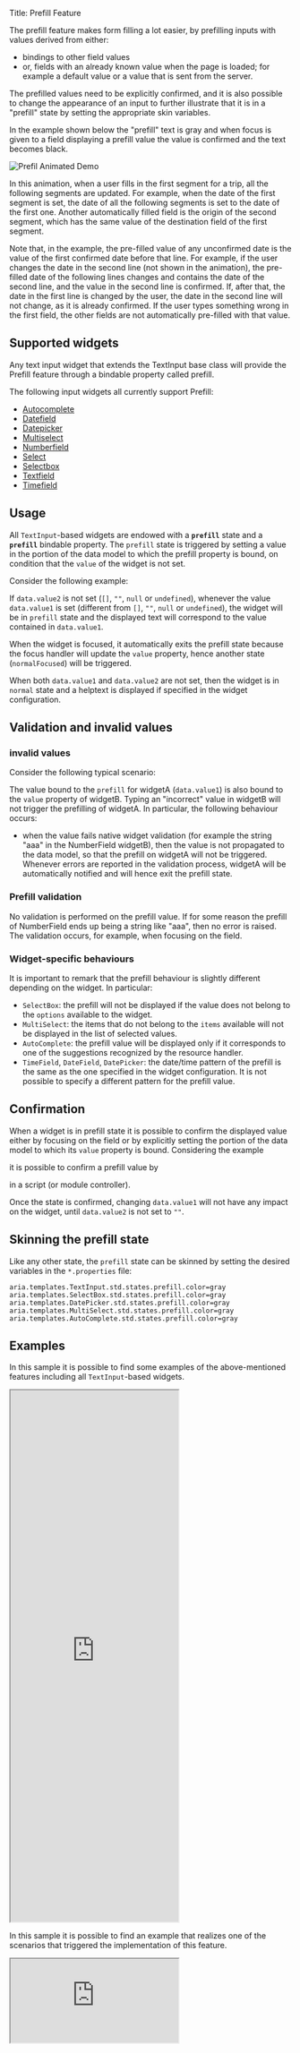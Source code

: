 Title: Prefill Feature


The prefill feature makes form filling a lot easier, by prefilling inputs with values derived from either:

* bindings to other field values
* or, fields with an already known value when the page is loaded; for example a default value or a value that is sent from the server.

The prefilled values need to be explicitly confirmed, and it is also possible to change the appearance of an input to further illustrate that it is in a "prefill" state by setting the appropriate skin variables.


In the example shown below the "prefill" text is gray and when focus is given to a field displaying a prefill value the value is confirmed and the text becomes black.

![Prefil Animated Demo](../images/lay008v2i0.gif)

In this animation, when a user fills in the first segment for a trip, all the following segments are updated.
For example, when the date of the first segment is set, the date of all the following segments is set to the date of the first one.
Another automatically filled field is the origin of the second segment, which has the same value of the destination field of the first segment.

Note that, in the example, the pre-filled value of any unconfirmed date is the value of the first confirmed date before that line.
For example, if the user changes the date in the second line (not shown in the animation), the pre-filled date of the following lines changes and contains the date of the second line, and the value in the second line is confirmed.
If, after that, the date in the first line is changed by the user, the date in the second line will not change, as it is already confirmed.
If the user types something wrong in the first field, the other fields are not automatically pre-filled with that value.

## Supported widgets

Any text input widget that extends the TextInput base class will provide the Prefill feature through a bindable property called prefill.

The following input widgets all currently support Prefill:

- [Autocomplete](autocomplete)
- [Datefield](datefield)
- [Datepicker](datepicker)
- [Multiselect](multiselect)
- [Numberfield](numberfield)
- [Select](select)
- [Selectbox](selectbox)
- [Textfield](textfield)
- [Timefield](timefield)

## Usage

All `TextInput`-based widgets are endowed with a **`prefill`** state and a **`prefill`** bindable property. The `prefill` state is triggered by setting a value in the portion of the data model to which the prefill property is bound, on condition that the `value` of the widget is not set.

Consider the following example:

<script src='http://snippets.ariatemplates.com/snippets/github.com/ariatemplates/documentation-code/snippets/features/prefill/Snippet.tpl?tag=textfield&lang=at&outdent=true'></script>

If `data.value2` is not set (`[]`, `""`, `null` or `undefined`), whenever the value `data.value1` is set (different from `[]`, `""`, `null` or `undefined`), the widget will be in `prefill` state and the displayed text will correspond to the value contained in `data.value1`.

When the widget is focused, it automatically exits the prefill state because the focus handler will update the `value` property, hence another state (`normalFocused`) will be triggered.

When both `data.value1` and `data.value2` are not set, then the widget is in `normal` state and a helptext is displayed if specified in the widget configuration.


## Validation and invalid values

### invalid values

Consider the following typical scenario:

<script src='http://snippets.ariatemplates.com/snippets/github.com/ariatemplates/documentation-code/snippets/features/prefill/Snippet.tpl?tag=numberfield&lang=at&outdent=true'></script>

The value bound to the `prefill` for widgetA (`data.value1`) is also bound to the `value` property of widgetB. Typing an "incorrect" value in widgetB will not trigger the prefilling of widgetA. In particular, the following behaviour occurs:

* when the value fails native widget validation (for example the string "aaa" in the NumberField widgetB), then the value is not propagated to the data model, so that the prefill on widgetA will not be triggered. Whenever errors are reported in the validation process, widgetA will be automatically notified and will hence exit the prefill state.

### Prefill validation

No validation is performed on the prefill value. If for some reason the prefill of NumberField ends up being a string like "aaa", then no error is raised. The validation occurs, for example, when focusing on the field.

### Widget-specific behaviours

It is important to remark that the prefill behaviour is slightly different depending on the widget. In particular:

* `SelectBox`: the prefill will not be displayed if the value does not belong to the `options` available to the widget.
* `MultiSelect`: the items that do not belong to the `items` available will not be displayed in the list of selected values.
* `AutoComplete`: the prefill value will be displayed only if it corresponds to one of the suggestions recognized by the resource handler.
* `TimeField`, `DateField`, `DatePicker`: the date/time pattern of the prefill is the same as the one specified in the widget configuration. It is not possible to specify a different pattern for the prefill value.


## Confirmation

When a widget is in prefill state it is possible to confirm the displayed value either by focusing on the field or by explicitly setting the portion of the data model to which its `value` property is bound. Considering the example

<script src='http://snippets.ariatemplates.com/snippets/github.com/ariatemplates/documentation-code/snippets/features/prefill/Snippet.tpl?tag=textfield&lang=at&outdent=true'></script>

it is possible to confirm a prefill value by

<script src='http://snippets.ariatemplates.com/snippets/github.com/ariatemplates/documentation-code/snippets/features/SomeClass.js?tag=json&lang=js&outdent=true'></script>

in a script (or module controller).

Once the state is confirmed, changing `data.value1` will not have any impact on the widget, until `data.value2` is not set to `""`.

## Skinning the prefill state

Like any other state, the `prefill` state can be skinned by setting the desired variables in the `*.properties` file:

    aria.templates.TextInput.std.states.prefill.color=gray
    aria.templates.SelectBox.std.states.prefill.color=gray
    aria.templates.DatePicker.std.states.prefill.color=gray
    aria.templates.MultiSelect.std.states.prefill.color=gray
    aria.templates.AutoComplete.std.states.prefill.color=gray

## Examples

In this sample it is possible to find some examples of the above-mentioned features including all `TextInput`-based widgets.

<iframe class='samples' style="height:950px" src='http://snippets.ariatemplates.com/samples/github.com/ariatemplates/documentation-code/samples/features/prefill/basic/' ></iframe>

In this sample it is possible to find an example that realizes one of the scenarios that triggered the implementation of this feature.

<iframe class='samples' src='http://snippets.ariatemplates.com/samples/github.com/ariatemplates/documentation-code/samples/features/prefill/usecase/' ></iframe>
